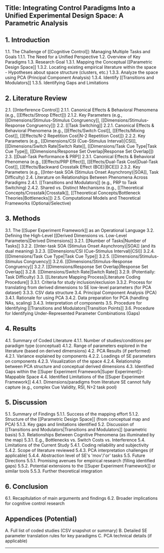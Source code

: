 ## Title: Integrating Control Paradigms Into a Unified Experimental Design Space: A Parametric Analysis

## 1. Introduction
   1.1. The Challenge of [[Cognitive Control]]: Managing Multiple Tasks and Goals
      1.1.1. The Need for a Unified Perspective
   1.2. Overview of Key Paradigms
   1.3. Research Goal
      1.3.1. Mapping the Conceptual [[Parametric Design Space]]
      1.3.2. Locating existing empirical literature within the space
          - Hypotheses about space structure (clusters, etc.)
      1.3.3. Analyze the space using PCA (Principal Component Analysis)
      1.3.4. Identify [[Transitions and Modulators]]
      1.3.5. Identifying Gaps and Limitations

## 2. Literature Review
   2.1. [[Interference Control]]
      2.1.1. Canonical Effects & Behavioral Phenomena (e.g., [[Effects/Stroop Effect]])
      2.1.2. Key Parameters (e.g., [[Dimensions/Stimulus-Stimulus Congruency]], [[Dimensions/Stimulus-Response Congruency]])
   2.2. [[Task Switching]]
      2.2.1. Canonical Effects & Behavioral Phenomena (e.g., [[Effects/Switch Cost]], [[Effects/Mixing Cost]], [[Effects/N-2 Repetition Cost|N-2 Repetition Cost]])
      2.2.2. Key Parameters (e.g., [[Dimensions/CSI (Cue-Stimulus Interval)|CSI]], [[Dimensions/Switch Rate|Switch Rate]], [[Dimensions/Task Cue Type|Task Cue Type]], [[Dimensions/Response Set Overlap|Response Set Overlap]])
   2.3. [[Dual-Task Performance & PRP]]
      2.3.1. Canonical Effects & Behavioral Phenomena (e.g., [[Effects/PRP Effect]], [[Effects/Dual-Task Cost|Dual-Task Cost]], [[Effects/Backward Crosstalk Effect (BCE)|BCE]])
      2.3.2. Key Parameters (e.g., [[Inter-task SOA (Stimulus Onset Asynchrony)|SOA]], Task Difficulty)
   2.4. Literature on Relationships Between Phenomena Across Paradigms
      2.4.1. [[Transitions and Modulators]] (e.g., PRP to Task Switching)
      2.4.2. Shared vs. Distinct Mechanisms (e.g., [[Theoretical Concepts/Crosstalk|Crosstalk]], [[Theoretical Concepts/Bottleneck Theories|Bottlenecks]])
   2.5. Computational Models and Theoretical Frameworks (Optional/Selective)

## 3. Methods
   3.1. The [[Super Experiment Framework]] as an Operational Language
   3.2. Defining the High-Level [[Derived Dimensions vs. Low-Level Parameters|Derived Dimensions]]
      3.2.1. [[Number of Tasks|Number of Tasks]]
      3.2.2. [[Inter-task SOA (Stimulus Onset Asynchrony)|SOA]] (and its dual meaning)
      3.2.3. [[Dimensions/CSI (Cue-Stimulus Interval)|CSI]]
      3.2.4. [[Dimensions/Task Cue Type|Task Cue Type]]
      3.2.5. [[Dimensions/Stimulus-Stimulus Congruency]]
      3.2.6. [[Dimensions/Stimulus-Response Congruency]]
      3.2.7. [[Dimensions/Response Set Overlap|Response Set Overlap]]
      3.2.8. [[Dimensions/Switch Rate|Switch Rate]]
      3.2.9. (Potentially: Task Difficulty)
   3.3. [[Literature Mapping Process|Literature Coding Procedure]]
      3.3.1. Criteria for study inclusion/exclusion
      3.3.2. Process for translating from derived dimensions to SE low-level parameters (for PCA dataset)
      3.3.3. CSV data structure
   3.4. Principal Component Analysis (PCA)
      3.4.1. Rationale for using PCA
      3.4.2. Data preparation for PCA (handling NAs, scaling)
      3.4.3. Interpretation of components
   3.5. Procedure for Identifying [[Transitions and Modulators|Transition Points]]
   3.6. Procedure for Identifying Under-Represented Parameter Combinations (Gaps)

## 4. Results
   4.1. Summary of Coded Literature
      4.1.1. Number of studies/conditions per paradigm type (conceptual)
      4.1.2. Range of parameters explored in the literature (based on derived dimensions)
   4.2. PCA Results (if performed)
      4.2.1. Variance explained by components
      4.2.2. Loadings of SE parameters on components
      4.2.3. Visualization of the space
      4.2.4. Relationship between PCA structure and conceptual derived dimensions
   4.3. Identified Gaps within the [[Super Experiment Framework|Super Experiment]]-Mappable Space
   4.4. Identified Limitations of the [[Super Experiment Framework]]
      4.4.1. Dimensions/paradigms from literature SE cannot fully capture (e.g., complex Cue Validity, RSI, N>2 task pool)

## 5. Discussion
   5.1. Summary of Findings
      5.1.1. Success of the mapping effort
      5.1.2. Structure of the [[Parametric Design Space]] (from conceptual map and PCA)
      5.1.3. Key gaps and limitations identified
   5.2. Discussion of [[Transitions and Modulators|Transitions and Modulators]] (parametric basis)
   5.3. Relationships Between Cognitive Phenomena (as illuminated by the map)
      5.3.1. E.g., Bottlenecks vs. Switch Costs vs. Interference
   5.4. Limitations of the Current Study
      5.4.1. Coding reliability and subjectivity
      5.4.2. Scope of literature reviewed
      5.4.3. PCA interpretation challenges (if applicable)
      5.4.4. Abstraction level of SE's 'mov'/'or' tasks
   5.5. Future Directions
      5.5.1. Promising avenues for empirical research (filling identified gaps)
      5.5.2. Potential extensions to the [[Super Experiment Framework]] or similar tools
      5.5.3. Further theoretical integration

## 6. Conclusion
   6.1. Recapitulation of main arguments and findings
   6.2. Broader implications for cognitive control research

## Appendices (Potential)
   A. Full list of coded studies (CSV snapshot or summary)
   B. Detailed SE parameter translation rules for key paradigms
   C. PCA technical details (if applicable)

---
